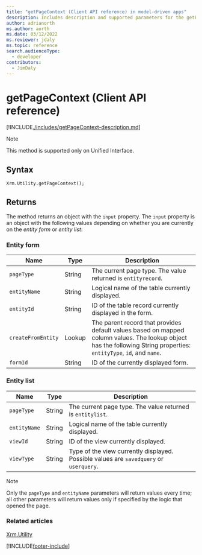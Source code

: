 ```yaml
---
title: "getPageContext (Client API reference) in model-driven apps"
description: Includes description and supported parameters for the getPageContext method.
author: adrianorth
ms.author: aorth
ms.date: 03/12/2022
ms.reviewer: jdaly
ms.topic: reference
search.audienceType: 
  - developer
contributors:
  - JimDaly
---
```

# getPageContext (Client API reference)


[!INCLUDE[./includes/getPageContext-description.md](./includes/getPageContext-description.md)]


> [!NOTE]
> This method is supported only on Unified Interface.

## Syntax

`Xrm.Utility.getPageContext();`

## Returns

The method returns an object with the `input` property. The `input` property is an object with the following values depending on whether you are currently on the *entity form* or *entity list*:

### Entity form

|Name |Type |Description|
|--|--|--|
|`pageType`|String|The current page type. The value returned is `entityrecord`.|
|`entityName`|String|Logical name of the table currently displayed.|
|`entityId`|String|ID of the table record currently displayed in the form.|
|`createFromEntity`|Lookup|The parent record that provides default values based on mapped column values. The lookup object has the following String properties: `entityType`, `id`, and `name`.|
|`formId`|String|ID of the currently displayed form.|


### Entity list

|Name |Type |Description|
|--|--|--|
|`pageType`|String|The current page type. The value returned is `entitylist`.|
|`entityName`|String|Logical name of the table currently displayed.|
|`viewId`|String|ID of the view currently displayed.|
|`viewType`|String|Type of the view currently displayed. Possible values are `savedquery` or `userquery`.|

> [!NOTE]
> Only the `pageType` and `entityName` parameters will return values every time; all other parameters will return values only if specified by the logic that opened the page.

### Related articles

[Xrm.Utility](../xrm-utility.md)



[!INCLUDE[footer-include](../../../../../includes/footer-banner.md)]
